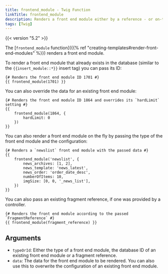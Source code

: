 ```yaml
---
title: frontend_module - Twig Function
linkTitle: frontend_module
description: Renders a front end module either by a reference - or on-the-fly.
tags: [Twig]
---
```


{{< version "5.2" >}}

The [`frontend_module` function]({{% ref "creating-templates#render-front-end-modules" %}}) renders a front end module.

To render a front end module that already exists in the database (similar to the `{{insert_module::*}}` insert tag) you
can pass its ID:

```twig
{# Renders the front end module ID 1701 #}
{{ frontend_module(1701) }}
```

You can also override the data for an existing front end module:

```twig
{# Renders the front end module ID 1864 and overrides its `hardLimit` setting #}
{{ 
    frontend_module(1864, {
        hardLimit: 0
    })
}}
```

You can also render a front end module on the fly by passing the type of the front end module and the configuration:

```twig
{# Renders a `newslist` front end module with the passed data #}
{{
    frontend_module('newslist', {
        news_archives: [1, 2],
        news_template: 'news_latest',
        news_order: 'order_date_desc',
        numberOfItems: 10,
        imgSize: [0, 0, '_news_list'],
    })
}}
```

You can also pass an existing fragment reference, if one was provided by a controller.

```twig
{# Renders the front end module according to the passed `FragmentReference` #}
{{ frontend_module(fragment_reference) }}
```

## Arguments

* `typeOrId`: Either the type of a front end module, the database ID of an existing front end module or a fragment
  reference.
* `data`: The data for the front end module to be rendered. You can also use this to overwrite the configuration of an 
  existing front end module.
